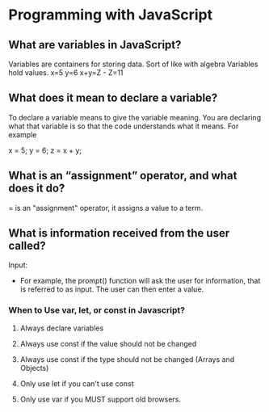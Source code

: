# Programming with JavaScript

## What are variables in JavaScript?

Variables are containers for storing data. Sort of like with algebra Variables hold values. x=5 y=6  x+y=Z - Z=11

## What does it mean to declare a variable?

To declare a variable means to give the variable meaning. You are declaring what that variable is so that the code understands what it means. For example

x = 5;
y = 6;
z = x + y;

## What is an “assignment” operator, and what does it do?

= is an "assignment" operator, it assigns a value to a term.

## What is information received from the user called?

Input:

* For example, the prompt() function will ask the user for information, that is referred to as input. The user can then enter a value.

### When to Use var, let, or const in Javascript?

1. Always declare variables

2. Always use const if the value should not be changed

3. Always use const if the type should not be changed (Arrays and Objects)

4. Only use let if you can't use const

5. Only use var if you MUST support old browsers.